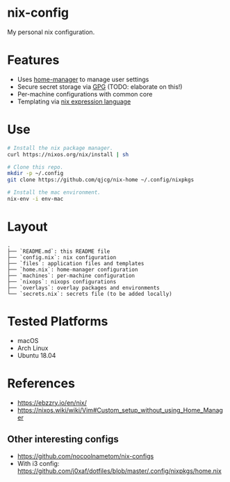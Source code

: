 # nix-config

My personal nix configuration.


# Features

- Uses [home-manager] to manage user settings
- Secure secret storage via [GPG](https://gnupg.org) (TODO: elaborate on this!)
- Per-machine configurations with common core
- Templating via [nix expression language](https://nixos.org/nix/manual/#ch-expression-language)


# Use

```sh
# Install the nix package manager.
curl https://nixos.org/nix/install | sh

# Clone this repo.
mkdir -p ~/.config
git clone https://github.com/qjcg/nix-home ~/.config/nixpkgs

# Install the mac environment.
nix-env -i env-mac
```

# Layout

```
.
├── `README.md`: this README file
├── `config.nix`: nix configuration
├── `files`: application files and templates
├── `home.nix`: home-manager configuration
├── `machines`: per-machine configuration
├── `nixops`: nixops configurations
├── `overlays`: overlay packages and environments
└── `secrets.nix`: secrets file (to be added locally)
```


# Tested Platforms

- macOS
- Arch Linux
- Ubuntu 18.04


# References
- <https://ebzzry.io/en/nix/>
- <https://nixos.wiki/wiki/Vim#Custom_setup_without_using_Home_Manager>

## Other interesting configs

- <https://github.com/nocoolnametom/nix-configs>
- With i3 config: <https://github.com/j0xaf/dotfiles/blob/master/.config/nixpkgs/home.nix>


[home-manager]: https://github.com/rycee/home-manager
